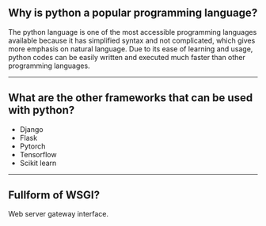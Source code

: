 ## Why is python a popular programming language?
The python language is one of the most accessible programming languages available because it has simplified syntax and not complicated, which gives more emphasis on natural language. Due to its ease of learning and usage, python codes can be easily written and executed much faster than other programming languages.

---

## What are the other frameworks that can be used with python?
- Django
- Flask
- Pytorch
- Tensorflow
- Scikit learn

---

## Fullform of WSGI?
Web server gateway interface.